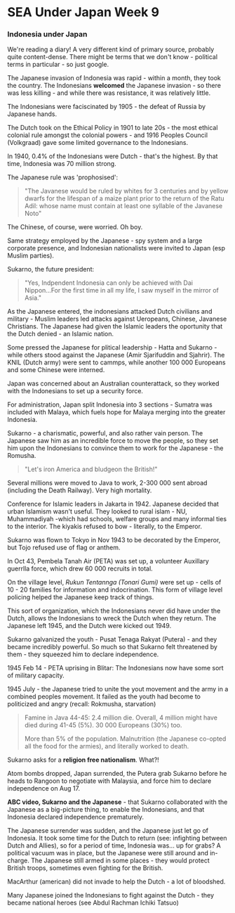 # SEA Under Japan Week 9

### Indonesia under Japan

We're reading a diary! A very different kind of primary source, probably quite content-dense. There might be terms that we don't know - political terms in particular - so just google.

The Japanese invasion of Indonesia was rapid - within a month, they took the country. The Indonesians **welcomed** the Japanese invasion - so there was less killing - and while there was resistance, it was relatively little.

The Indonesians were faciscinated by 1905 - the defeat of Russia by Japanese hands.

The Dutch took on the Ethical Policy in 1901 to late 20s - the most ethical colonial rule amongst the colonial powers - and 1916 Peoples Council (Volkgraad) gave some limited governance to the Indonesians. 

In 1940, 0.4% of the Indonesians were Dutch - that's the highest. By that time, Indonesia was 70 million strong. 

The Japanese rule was 'prophosised':

> "The Javanese would be ruled by whites for 3 centuries and by yellow dwarfs for the lifespan of a maize plant prior to the return of the Ratu Adil: whose name must contain at least one syllable of the Javanese Noto"

The Chinese, of course, were worried. Oh boy.

Same strategy employed by the Japanese - spy system and a large corporate presence, and Indonesian nationalists were invited to Japan (esp Muslim parties).

Sukarno, the future president:

> "Yes, Indpendent Indonesia can only be achieved with Dai Nippon...For the first time in all my life, I saw myself in the mirror of Asia."

As the Japanese entered, the indonesians attacked Dutch civilians and military - Muslim leaders led attacks against Ueropeans, Chinese, Javanese Christians. The Japanese had given the Islamic leaders the oportunity that the Dutch denied - an Islamic nation.

Some pressed the Japanese for plitical leadership - Hatta and Sukarno - while others stood against the Japanese (Amir Sjarifuddin and Sjahrir). The KNIL (Dutch army) were sent to cammps, while another 100 000 Europeans and some Chinese were interned. 

Japan was concerned about an Australian counterattack, so they worked with the Indonesians to set up a security force.

For administration, Japan split Indonesia into 3 sections - Sumatra was included with Malaya, which fuels hope for Malaya merging into the greater Indonesia.

Sukarno - a charismatic, powerful, and also rather vain person.  The Japanese saw him as an incredible force to move the people, so they set him upon the Indonesians to convince them to work for the Japanese - the Romusha.

> "Let's iron America and bludgeon the British!"

Several millions were moved to Java to work, 2-300 000 sent abroad (including the Death Railway). Very high mortality.

Conference for Islamic leaders in Jakarta in 1942. Japanese decided that urban Islamism wasn't useful. They looked to rural islam - NU, Muhammadiyah -which had schools, welfare groups and many informal ties to the interior. The kiyakis refused to bow - literally, to the Emperor.

Sukarno was flown to Tokyo in Nov 1943 to be decorated by the Emperor, but Tojo refused use of flag or anthem.

In Oct 43, Pembela Tanah Air (PETA) was set up, a volunteer Auxillary guerrlla force, which drew 60 000 recruits in total.

On the village level, *Rukun Tentannga (Tonari Gumi)* were set up - cells of 10 - 20 families for information and indocrination. This form of village level policing helped the Japanese keep track of things.

This sort of organization, which the Indonesians never did have under the Dutch, allows the Indonesians to wreck the Dutch when they return. The Japanese left 1945, and the Dutch were kicked out 1949.

Sukarno galvanized the youth - Pusat Tenaga Rakyat (Putera) - and they became incredibly powerful. So much so that Sukarno felt threatened by them - they squeezed him to declare independence.

1945 Feb 14 - PETA uprising in Blitar: The Indonesians now have some sort of military capacity.

1945 July - the Japanese tried to unite the yout movement and the army in a combined peoples movement. It failed as the youth had become to politicized and angry (recall: Rokmusha, starvation)

> Famine in Java 44-45: 2.4 million die. Overall, 4 million might have died during 41-45 (5%). 30 000 Europeans (30%) too.
>
> More than 5% of the population. Malnutrition (the Japanese co-opted all the food for the armies), and literally worked to death.

Sukarno asks for a **religion free nationalism**. What?!

Atom bombs dropped, Japan surrended, the Putera grab Sukarno before he heads to Rangoon to negotiate with Malaysia, and force him to declare independence on Aug 17.

**ABC video, Sukarno and the Japanese** - that Sukarno collaborated with the Japanese as a big-picture thing, to enable the Indonesians, and that Indonesia declared independence prematurely.

The Japanese surrender was sudden, and the Japanese just let go of Indonesia. It took some time for the Dutch to return (see: infighting between Dutch and Allies), so for a period of time, Indonesia was... up for grabs? A political vacuum was in place, but the Japanese were still around and in-charge. The Japanese still armed in some places - they would protect British troops, sometimes even fighting for the British.

MacArthur (american) did not invade to help the Dutch - a lot of bloodshed.

Many Japanese joined the Indonesians to fight against the Dutch - they became national heroes (see Abdul Rachman Ichiki Tatsuo)

